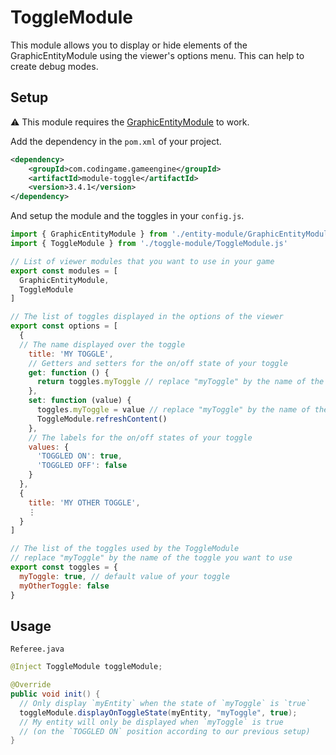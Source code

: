 # ToggleModule

This module allows you to display or hide elements of the GraphicEntityModule using the viewer's options menu.
This can help to create debug modes.

## Setup
⚠ This module requires the [GraphicEntityModule](https://github.com/CodinGame/codingame-game-engine/tree/master/engine/modules/entities) to work.

Add the dependency in the `pom.xml` of your project.
```xml
<dependency>
	<groupId>com.codingame.gameengine</groupId>
	<artifactId>module-toggle</artifactId>
	<version>3.4.1</version>
</dependency>
```

And setup the module and the toggles in your `config.js`.

```javascript
import { GraphicEntityModule } from './entity-module/GraphicEntityModule.js'
import { ToggleModule } from './toggle-module/ToggleModule.js'

// List of viewer modules that you want to use in your game
export const modules = [
  GraphicEntityModule,
  ToggleModule
]

// The list of toggles displayed in the options of the viewer
export const options = [
  {
  // The name displayed over the toggle
    title: 'MY TOGGLE',
    // Getters and setters for the on/off state of your toggle
    get: function () {
      return toggles.myToggle // replace "myToggle" by the name of the toggle you want to use
    },
    set: function (value) {
      toggles.myToggle = value // replace "myToggle" by the name of the toggle you want to use
      ToggleModule.refreshContent()
    },
    // The labels for the on/off states of your toggle
    values: {
      'TOGGLED ON': true,
      'TOGGLED OFF': false
    }
  },
  {
    title: 'MY OTHER TOGGLE',
    ⋮
  }
]

// The list of the toggles used by the ToggleModule
// replace "myToggle" by the name of the toggle you want to use
export const toggles = {
  myToggle: true, // default value of your toggle
  myOtherToggle: false
}

```

## Usage

`Referee.java`
```java
@Inject ToggleModule toggleModule;

@Override
public void init() {
  // Only display `myEntity` when the state of `myToggle` is `true`
  toggleModule.displayOnToggleState(myEntity, "myToggle", true);
  // My entity will only be displayed when `myToggle` is true 
  // (on the `TOGGLED ON` position according to our previous setup)
}
```

